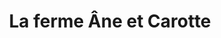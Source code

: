 ---
title: "La ferme Âne et Carotte"
url: /champagnac-la-riviere/la-ferme-ane-et-carotte/
shop: commodité
---